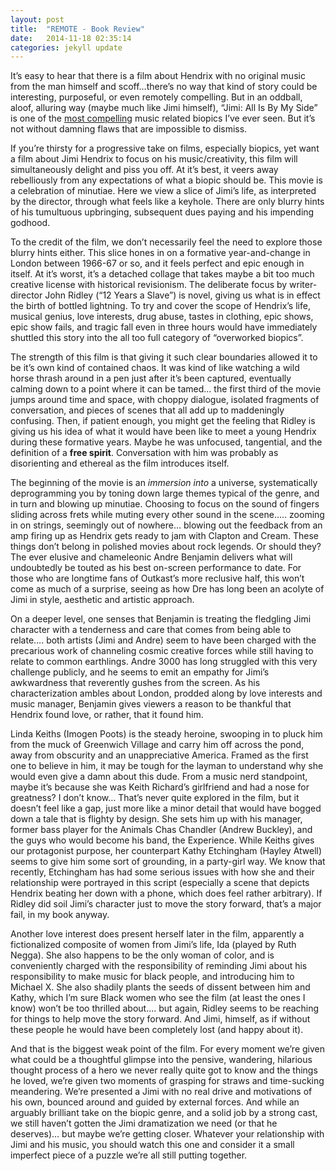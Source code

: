 ```yaml
---
layout: post
title:  "REMOTE - Book Review"
date:   2014-11-18 02:35:14
categories: jekyll update
---
```


It’s easy to hear that there is a film about Hendrix with no original music from the man himself and scoff…there’s no way that kind of story could be interesting, purposeful, or even remotely compelling. But in an oddball, aloof, alluring way (maybe much like Jimi himself), “Jimi: All Is By My Side” is one of the [most compelling]() music related biopics I’ve ever seen. But it’s not without damning flaws that are impossible to dismiss.

If you’re thirsty for a progressive take on films, especially biopics, yet want a film about Jimi Hendrix to focus on his music/creativity, this film will simultaneously delight and piss you off. At it’s best, it veers away rebelliously from any expectations of what a biopic should be. This movie is a celebration of minutiae. Here we view a slice of Jimi’s life, as interpreted by the director, through what feels like a keyhole. There are only blurry hints of his tumultuous upbringing, subsequent dues paying and his impending godhood. 

To the credit of the film, we don’t necessarily feel the need to explore those blurry hints either. This slice hones in on a formative year-and-change in London between 1966-67 or so, and it feels perfect and epic enough in itself. At it’s worst, it’s a detached collage that takes maybe a bit too much creative license with historical revisionism.
The deliberate focus by writer-director John Ridley (“12 Years a Slave”) is novel, giving us what is in effect the birth of bottled lightning. To try and cover the scope of Hendrix’s life, musical genius, love interests, drug abuse, tastes in clothing, epic shows, epic show fails, and tragic fall even in three hours would have immediately shuttled this story into the all too full category of “overworked biopics”.


The strength of this film is that giving it such clear boundaries allowed it to be it’s own kind of contained chaos. It was kind of like watching a wild horse thrash around in a pen just after it’s been captured, eventually calming down to a point where it can be tamed… the first third of the movie jumps around time and space, with choppy dialogue, isolated fragments of conversation, and pieces of scenes that all add up to maddeningly confusing. Then, if patient enough, you might get the feeling that Ridley is giving us his idea of what it would have been like to meet a young Hendrix during these formative years. Maybe he was unfocused, tangential, and the definition of a **free spirit**. Conversation with him was probably as disorienting and ethereal as the film introduces itself. 

The beginning of the movie is an *immersion into* a universe, systematically deprogramming you by toning down large themes typical of the genre, and in turn and blowing up minutiae. Choosing to focus on the sound of fingers sliding across frets while muting every other sound in the scene….. zooming in on strings, seemingly out of nowhere… blowing out the feedback from an amp firing up as Hendrix gets ready to jam with Clapton and Cream. These things don’t belong in polished movies about rock legends. Or should they?
The ever elusive and chameleonic Andre Benjamin delivers what will undoubtedly be touted as his best on-screen performance to date. For those who are longtime fans of Outkast’s more reclusive half, this won’t come as much of a surprise, seeing as how Dre has long been an acolyte of Jimi in style, aesthetic and artistic approach. 

On a deeper level, one senses that Benjamin is treating the fledgling Jimi character with a tenderness and care that comes from being able to relate…. both artists (Jimi and Andre) seem to have been charged with the precarious work of channeling cosmic creative forces while still having to relate to common earthlings. Andre 3000 has long struggled with this very challenge publicly, and he seems to emit an empathy for Jimi’s awkwardness that reverently gushes from the screen. As his characterization ambles about London, prodded along by love interests and music manager, Benjamin gives viewers a reason to be thankful that Hendrix found love, or rather, that it found him.


Linda Keiths (Imogen Poots) is the steady heroine, swooping in to pluck him from the muck of Greenwich Village and carry him off across the pond, away from obscurity and an unappreciative America. Framed as the first one to believe in him, it may be tough for the layman to understand why she would even give a damn about this dude. From a music nerd standpoint, maybe it’s because she was Keith Richard’s girlfriend and had a nose for greatness? I don’t know… That’s never quite explored in the film, but it doesn’t feel like a gap, just more like a minor detail that would have bogged down a tale that is flighty by design. She sets him up with his manager, former bass player for the Animals Chas Chandler (Andrew Buckley), and the guys who would become his band, the Experience. While Keiths gives our protagonist purpose, her counterpart Kathy Etchingham (Hayley Atwell) seems to give him some sort of grounding, in a party-girl way. We know that recently, Etchingham has had some serious issues with how she and their relationship were portrayed in this script (especially a scene that depicts Hendrix beating her down with a phone, which does feel rather arbitrary). If Ridley did soil Jimi’s character just to move the story forward, that’s a major fail, in my book anyway.


Another love interest does present herself later in the film, apparently a fictionalized composite of women from Jimi’s life, Ida (played by Ruth Negga). She also happens to be the only woman of color, and is conveniently charged with the responsibility of reminding Jimi about his responsibility to make music for black people, and introducing him to Michael X. She also shadily plants the seeds of dissent between him and Kathy, which I’m sure Black women who see the film (at least the ones I know) won’t be too thrilled about…. but again, Ridley seems to be reaching for things to help move the story forward. And Jimi, himself, as if without these people he would have been completely lost (and happy about it).

And that is the biggest weak point of the film. For every moment we’re given what could be a thoughtful glimpse into the pensive, wandering, hilarious thought process of a hero we never really quite got to know and the things he loved, we’re given two moments of grasping for straws and time-sucking meandering. We’re presented a Jimi with no real drive and motivations of his own, bounced around and guided by external forces. And while an arguably brilliant take on the biopic genre, and a solid job by a strong cast, we still haven’t gotten the Jimi dramatization we need (or that he deserves)… but maybe we’re getting closer. Whatever your relationship with Jimi and his music, you should watch this one and consider it a small imperfect piece of a puzzle we’re all still putting together.